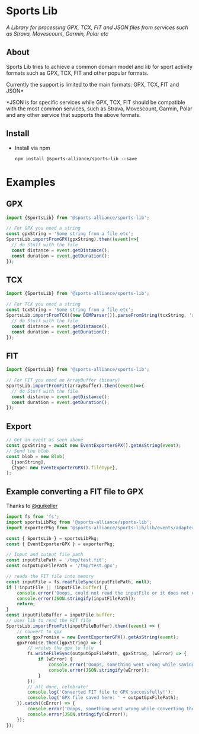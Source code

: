 # Sports Lib

*A Library for processing GPX, TCX, FIT and JSON files from services such as Strava, Movescount, Garmin, Polar etc*

About
-----
Sports Lib tries to achieve a common domain model and lib for sport activity formats
such as GPX, TCX, FIT and other popular formats. 

Currently the support is limited to the main formats: GPX, TCX, FIT and JSON*

*JSON is for specific services while GPX, TCX, FIT should be compatible with the most common services,
such as Strava, Movescount, Garmin, Polar and any other service that supports the above formats.

Install
-------

- Install via npm 

  `npm install @sports-alliance/sports-lib --save`
  
Examples
=======


GPX
---
```typescript
import {SportsLib} from '@sports-alliance/sports-lib';

// For GPX you need a string 
const gpxString = 'Some string from a file etc';
SportsLib.importFromGPX(gpxString).then((event)=>{
  // do Stuff with the file
  const distance = event.getDistance();
  const duration = event.getDuration();
});
```

TCX
---
```typescript
import {SportsLib} from '@sports-alliance/sports-lib';

// For TCX you need a string 
const tcxString = 'Some string from a file etc';
SportsLib.importFromTCX((new DOMParser()).parseFromString(tcxString, 'application/xml')).then((event)=>{
  // do Stuff with the file
  const distance = event.getDistance();
  const duration = event.getDuration();
});
```


FIT
---
```typescript
import {SportsLib} from '@sports-alliance/sports-lib';

// For FIT you need an ArrayBuffer (binary) 
SportsLib.importFromFit(arrayBuffer).then((event)=>{
  // do Stuff with the file
  const distance = event.getDistance();
  const duration = event.getDuration();
});
```

Export
---
```typescript
// Get an event as seen above
const gpxString = await new EventExporterGPX().getAsString(event);
// Send the blob
const blob = new Blob(
  [jsonString],
  {type: new EventExporterGPX().fileType},
);
```


Example converting a FIT file to GPX
---
Thanks to [@guikeller](https://github.com/guikeller)
```typescript 
import fs from 'fs';
import sportsLibPkg from '@sports-alliance/sports-lib';
import exporterPkg from '@sports-alliance/sports-lib/lib/events/adapters/exporters/exporter.gpx.js'

const { SportsLib } = sportsLibPkg;
const { EventExporterGPX } = exporterPkg;

// Input and output file path
const inputFilePath = '/tmp/test.fit';
const outputGpxFilePath = '/tmp/test.gpx';

// reads the FIT file into memory
const inputFile = fs.readFileSync(inputFilePath, null);
if (!inputFile || !inputFile.buffer) {
    console.error('Ooops, could not read the inputFile or it does not exists, see details below');
    console.error(JSON.stringify(inputFilePath));
    return;
}
const inputFileBuffer = inputFile.buffer;
// uses lib to read the FIT file
SportsLib.importFromFit(inputFileBuffer).then((event) => {
    // convert to gpx
    const gpxPromise = new EventExporterGPX().getAsString(event);
    gpxPromise.then((gpxString) => {
        // writes the gpx to file
        fs.writeFileSync(outputGpxFilePath, gpxString, (wError) => {
            if (wError) {
                console.error('Ooops, something went wrong while saving the GPX file, see details below.');
                console.error(JSON.stringify(wError));
            }
        });
        // all done, celebrate!
        console.log('Converted FIT file to GPX successfully!');
        console.log('GPX file saved here: ' + outputGpxFilePath);
    }).catch((cError) => {
        console.error('Ooops, something went wrong while converting the FIT file, see details below');
        console.error(JSON.stringify(cError));
    });
});
```
